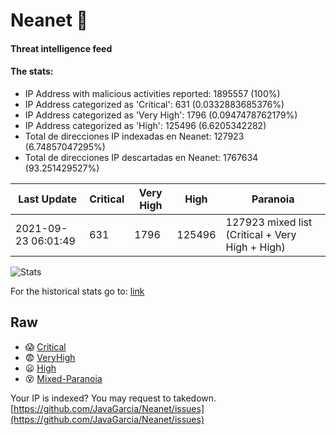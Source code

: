 # Neanet :hocho:
#### Threat intelligence feed
#### The stats:

- IP Address with malicious activities reported: 1895557 (100%)
- IP Address categorized as 'Critical':  631 (0.0332883685376%)
- IP Address categorized as 'Very High':  1796 (0.0947478762179%)
- IP Address categorized as 'High':  125496 (6.6205342282)
- Total de direcciones IP indexadas en Neanet:  127923 (6.74857047295%)
- Total de direcciones IP descartadas en Neanet:  1767634 (93.251429527%)

| Last Update | Critical | Very High | High | Paranoia |
| --- | --- | --- | --- | --- |
| 2021-09-23 06:01:49 | 631 | 1796 | 125496 | 127923 mixed list (Critical + Very High + High)|

![Stats](https://docs.google.com/spreadsheets/d/e/2PACX-1vSnaNMIXVabIpDJjufMlzH7poXnshF3mgd8Is1g9ytUEzVsP5my4Trn8f-xkoLLQ38xpL3HtmUexLo6/pubchart?oid=501124687&format=image)

For the historical stats go to: [link](/stats.csv)
## Raw
- :scream: [Critical](https://raw.githubusercontent.com/JavaGarcia/Neanet/master/blacklists/neanet_critical.txt)
- :fearful: [VeryHigh](https://raw.githubusercontent.com/JavaGarcia/Neanet/master/blacklists/neanet_veryHigh.txtt)
- :frowning: [High](https://raw.githubusercontent.com/JavaGarcia/Neanet/master/blacklists/neanet_high.txt)
- :dizzy_face: [Mixed-Paranoia](https://raw.githubusercontent.com/JavaGarcia/Neanet/master/blacklists/neanet_all.txt)


Your IP is indexed? You may request to takedown. [https://github.com/JavaGarcia/Neanet/issues](https://github.com/JavaGarcia/Neanet/issues)




































































































































































































































































































































































































































































































































































































































































































































































































































































































































































































































































































































































































































































































































































































































































































































































































































































































































































































































































































































































































































































































































































































































































































































































































































































































































































































































































































































































































































































































































































































































































































































































































































































































































































































































































































































































































































































































































































































































































































































































































































































































































































































































































































































































































































































































































































































































































































































































































































































































































































































































































































































































































































































































































































































































































































































































































































































































































































































































































































































































































































































































































































































































































































































































































































































































































































































































































































































































































































































































































































































































































































































































































































































































































































































































































































































































































































































































































































































































































































































































































































































































































































































































































































































































































































































































































































































































































































































































































































































































































































































































































































































































